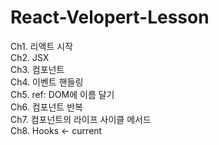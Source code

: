 # React-Velopert-Lesson

Ch1. 리액트 시작\
Ch2. JSX\
Ch3. 컴포넌트\
Ch4. 이벤트 핸들링\
Ch5. ref: DOM에 이름 달기\
Ch6. 컴포넌트 반복\
Ch7. 컴포넌트의 라이프 사이클 메서드\
Ch8. Hooks <- current

